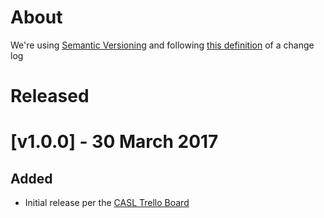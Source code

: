 # About
We're using [Semantic Versioning](http://semver.org/) and following [this definition](http://keepachangelog.com/en/0.3.0/) of a change log

# Released

# [v1.0.0] - 30 March 2017

## Added
- Initial release per the [CASL Trello Board](https://trello.com/b/wPeLg5dK/container-automation-solutions-lab)
